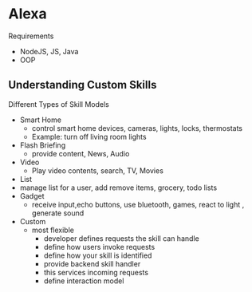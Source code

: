 # Alexa

Requirements

- NodeJS, JS, Java
- OOP

## Understanding Custom Skills

Different Types of Skill Models

- Smart Home
  - control smart home devices, cameras, lights, locks, thermostats
  - Example: turn off living room lights
- Flash Briefing
  - provide content, News, Audio
- Video
  - Play video contents, search, TV, Movies
- List
- manage list for a user, add remove items, grocery, todo lists
- Gadget
  - receive input,echo buttons, use bluetooth, games, react to light , generate sound
- Custom
  - most flexible
    - developer defines requests the skill can handle
    - define how users invoke requests
    - define how your skill is identified
    - provide backend skill handler
    - this services incoming requests
    - define interaction model

